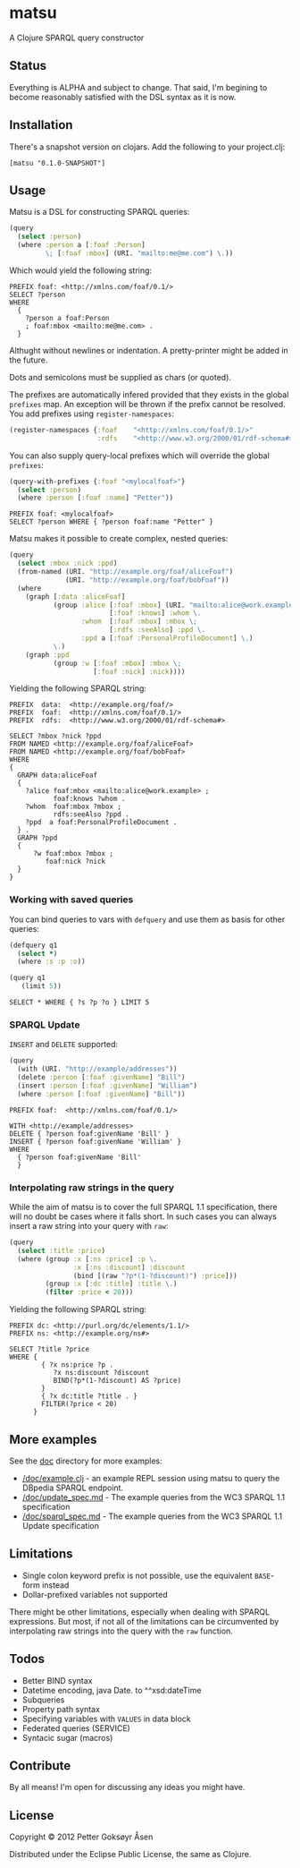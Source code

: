 # matsu

A Clojure SPARQL query constructor

## Status

Everything is ALPHA and subject to change. That said, I'm begining to become reasonably satisfied with the DSL syntax as it is now.

## Installation
There's a snapshot version on clojars. Add the following to your project.clj:
```
[matsu "0.1.0-SNAPSHOT"]
```
## Usage

Matsu is a DSL for constructing SPARQL queries:

```clojure
(query
  (select :person)
  (where :person a [:foaf :Person]
         \; [:foaf :mbox] (URI. "mailto:me@me.com") \.))
```

Which would yield the following string:

```sparql
PREFIX foaf: <http://xmlns.com/foaf/0.1/>
SELECT ?person
WHERE
  {
    ?person a foaf:Person
    ; foaf:mbox <mailto:me@me.com> .
  }
```

Althught without newlines or indentation. A pretty-printer might be added in the future.

Dots and semicolons must be supplied as chars (or quoted).

The prefixes are automatically infered provided that they exists in the global `prefixes` map. An exception will be thrown if the prefix cannot be resolved. You add prefixes using `register-namespaces`:
```clojure
(register-namespaces {:foaf    "<http://xmlns.com/foaf/0.1/>"
                      :rdfs    "<http://www.w3.org/2000/01/rdf-schema#>"})
```

You can also supply query-local prefixes which will override the global `prefixes`:

```clojure
(query-with-prefixes {:foaf "<mylocalfoaf>"}
  (select :person)
  (where :person [:foaf :name] "Petter"))
```
```sparql
PREFIX foaf: <mylocalfoaf>
SELECT ?person WHERE { ?person foaf:name "Petter" }
```

Matsu makes it possible to create complex, nested queries:

```clojure
(query
  (select :mbox :nick :ppd)
  (from-named (URI. "http://example.org/foaf/aliceFoaf")
              (URI. "http://example.org/foaf/bobFoaf"))
  (where
    (graph [:data :aliceFoaf]
           (group :alice [:foaf :mbox] (URI. "mailto:alice@work.example") \;
                         [:foaf :knows] :whom \.
                  :whom  [:foaf :mbox] :mbox \;
                         [:rdfs :seeAlso] :ppd \.
                  :ppd a [:foaf :PersonalProfileDocument] \.)
           \.)
    (graph :ppd
           (group :w [:foaf :mbox] :mbox \;
                     [:foaf :nick] :nick))))
```

Yielding the following SPARQL string:

```sparql
PREFIX  data:  <http://example.org/foaf/>
PREFIX  foaf:  <http://xmlns.com/foaf/0.1/>
PREFIX  rdfs:  <http://www.w3.org/2000/01/rdf-schema#>

SELECT ?mbox ?nick ?ppd
FROM NAMED <http://example.org/foaf/aliceFoaf>
FROM NAMED <http://example.org/foaf/bobFoaf>
WHERE
{
  GRAPH data:aliceFoaf
  {
    ?alice foaf:mbox <mailto:alice@work.example> ;
           foaf:knows ?whom .
    ?whom  foaf:mbox ?mbox ;
           rdfs:seeAlso ?ppd .
    ?ppd  a foaf:PersonalProfileDocument .
  } .
  GRAPH ?ppd
  {
      ?w foaf:mbox ?mbox ;
         foaf:nick ?nick
  }
}
```

### Working with saved queries
You can bind queries to vars with `defquery` and use them as basis for other queries:

```clojure
(defquery q1
  (select *)
  (where :s :p :o))

(query q1
   (limit 5))
```

```sparql
SELECT * WHERE { ?s ?p ?o } LIMIT 5
```

### SPARQL Update
`INSERT` and `DELETE` supported:

```clojure
(query
  (with (URI. "http://example/addresses"))
  (delete :person [:foaf :givenName] "Bill")
  (insert :person [:foaf :givenName] "William")
  (where :person [:foaf :givenName] "Bill"))
```

```sparql
PREFIX foaf:  <http://xmlns.com/foaf/0.1/>

WITH <http://example/addresses>
DELETE { ?person foaf:givenName 'Bill' }
INSERT { ?person foaf:givenName 'William' }
WHERE
  { ?person foaf:givenName 'Bill'
  }
```

### Interpolating raw strings in the query
While the aim of matsu is to cover the full SPARQL 1.1 specification, there will no doubt be cases where it falls short. In such cases you can always insert a raw string into your query with `raw`:

```clojure
(query
  (select :title :price)
  (where (group :x [:ns :price] :p \.
                :x [:ns :discount] :discount
                (bind [(raw "?p*(1-?discount)") :price]))
         (group :x [:dc :title] :title \.)
         (filter :price < 20)))
```

Yielding the following SPARQL string:

```sparql
PREFIX dc: <http://purl.org/dc/elements/1.1/>
PREFIX ns: <http://example.org/ns#>

SELECT ?title ?price
WHERE {
        { ?x ns:price ?p .
           ?x ns:discount ?discount
           BIND(?p*(1-?discount) AS ?price)
        }
        { ?x dc:title ?title . }
        FILTER(?price < 20)
      }
```

## More examples
See the [doc](https://github.com/boutros/matsu/blob/master/doc) directory for more examples:
+ [/doc/example.clj](https://github.com/boutros/matsu/blob/master/doc/example.clj) - an example REPL session using matsu to query the DBpedia SPARQL endpoint.
+ [/doc/update_spec.md](https://github.com/boutros/matsu/blob/master/doc/update_spec.md) - The example queries from the WC3 SPARQL 1.1 specification
+ [/doc/sparql_spec.md](https://github.com/boutros/matsu/blob/master/doc/sparql_spec.md) - The example queries from the WC3 SPARQL 1.1 Update specification

## Limitations
* Single colon keyword prefix is not possible, use the equivalent `BASE`-form instead
* Dollar-prefixed variables not supported

There might be other limitations, especially when dealing with SPARQL expressions. But most, if not all of the limitations can be circumvented by interpolating raw strings into the query with the `raw` function.

## Todos
* Better BIND syntax
* Datetime encoding, java Date. to ^^xsd:dateTime
* Subqueries
* Property path syntax
* Specifying variables with `VALUES` in data block
* Federated queries (SERVICE)
* Syntacic sugar (macros)

## Contribute

By all means! I'm open for discussing any ideas you might have.

## License

Copyright © 2012 Petter Goksøyr Åsen

Distributed under the Eclipse Public License, the same as Clojure.
